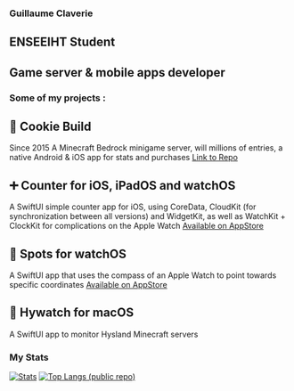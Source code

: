 ### Guillaume Claverie

## ENSEEIHT Student
## Game server & mobile apps developer 



### Some of my projects :
## 🍪 Cookie Build
Since 2015
A Minecraft Bedrock minigame server, will millions of entries, a native Android & iOS app for stats and purchases
[Link to Repo](https://github.com/CookieBuild)
## ➕ Counter for iOS, iPadOS and watchOS
A SwiftUI simple counter app for iOS, using CoreData, CloudKit (for synchronization between all versions) and WidgetKit, as well as WatchKit + ClockKit for complications on the Apple Watch
[Available on AppStore](https://apps.apple.com/fr/app/counter-count-everything/id1519600424#?platform=iphone)
## 🧭 Spots for watchOS
A SwiftUI app that uses the compass of an Apple Watch to point towards specific coordinates
[Available on AppStore](https://apps.apple.com/fr/app/spots-compass/id1502218419)
## 🔎 Hywatch for macOS
A SwiftUI app to monitor Hysland Minecraft servers

### My Stats
[![Stats](https://github-readme-stats.vercel.app/api?username=Guillaume351&count_private=true)](https://github.com/anuraghazra/github-readme-stats)
[![Top Langs (public repo)](https://github-readme-stats.vercel.app/api/top-langs/?username=Guillaume351&count_private=true&exclude_repo=Website)](https://github.com/anuraghazra/github-readme-stats)